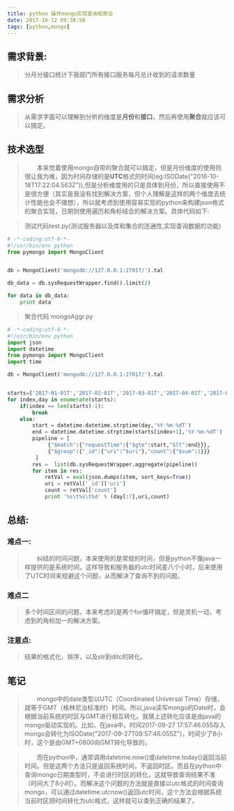 ```yaml
---
title: python 操作mongo实现查询和聚合
date: 2017-10-12 09:38:58
tags: [python,mongo]
---
```


## 需求背景:
>分月分接口统计下我部门所有接口服务每月总计收到的请求数量<!--more-->

## 需求分析
>从需求字面可以理解到分析的维度是**月份**和**接口**，然后再使用**聚合**就应该可以搞定。

## 技术选型
>&ensp;&ensp;&ensp;&ensp;本来觉着使用mongo自带的聚合就可以搞定，但是月份维度的使用则很让我为难，因为时间存储的是**UTC**格式的时间(eg:ISODate("2016-10-18T17:22:04.563Z")),但是分析维度用的只是具体到月份，所以直接使用不是很方便（其实是我没有找到解决方案，但个人理解是这样的两个维度去统计性能也会不理想），所以就考虑到使用容易实现的python来构建json格式的聚合实现，日期则使用遍历和角标结合的解决方案。具体代码如下:

>测试代码test.py(测试服务器以及库和集合的连通性,实现查询数据的功能)
``` python
# -*-coding:utf-8-*-  
#!/usr/bin/env python  
from pymongo import MongoClient


db = MongoClient('mongodb://127.0.0.1:27017/').tal

db_data = db.sysRequestWrapper.find().limit(2)

for data in db_data:
	print data
```
>聚合代码 mongoAggr.py

``` python
# -*-coding:utf-8-*-  
#!/usr/bin/env python  
import json
import datetime
from pymongo import MongoClient
import time

db = MongoClient('mongodb://127.0.0.1:27017/').tal


starts=['2017-01-01T','2017-02-01T','2017-03-01T','2017-04-01T','2017-05-01T','2017-06-01T','2017-07-01T','2017-08-01T','2017-09-01T','2017-10-01T']
for index,day in enumerate(starts):
	if(index == len(starts)-1):
		break
	else:
		start = datetime.datetime.strptime(day,'%Y-%m-%dT')
		end = datetime.datetime.strptime(starts[index+1],'%Y-%m-%dT')
		pipeline = [
		     {"$match":{"requestTime":{"$gte":start,"$lt":end}}},
		     {"$group":{"_id":{"uri":"$uri"},"count":{"$sum":1}}}
		 ]
		res =  list(db.sysRequestWrapper.aggregate(pipeline))
		for item in res:
			retVal = eval(json.dumps(item, sort_keys=True))
			uri = retVal['_id']['uri']
			count = retVal['count']
			print '%s\t%s\t%d' % (day[:7],uri,count)

```
## 总结:
### 难点一:
>&ensp;&ensp;&ensp;&ensp;纠结的时间问题，本来使用的是常规的时间，但是python不像java一样提供的是系统时间，这样导致和服务器的utc时间差八个小时，后来使用了UTC时间来规避这个问题，从而解决了查询不到的问题。

### 难点二
>多个时间区间的问题，本来考虑的是两个for循环搞定，但是灵机一动，考虑到的角标加一的解决方案。

### 注意点:
>结果的格式化、排序，以及str到ditc的转化。

## 笔记
>&ensp;&ensp;&ensp;&ensp;mongo中的date类型以UTC（Coordinated Universal Time）存储，就等于GMT（格林尼治标准时）时间。所以,java读写mongo的Date时，会根据当前系统的时区与GMT进行相互转化。我猜上述转化应该是由java的mongo驱动实现的。比如，在java中，时间2017-09-27 17:57:46.055存入mongo会转化为ISODate("2017-09-27T09:57:46.055Z")，时间少了8小时，这个是由GMT+0800向GMT转化导致的。

>&ensp;&ensp;&ensp;&ensp;而在python中，通常调用datetime.now()或datetime.today()返回当前时间，但是这两个方法只是返回系统时间，不返回时区。而且在python中查询mongo日期类型时，不会进行时区的转化，这就导致查询结果不准（时间大了8小时）。而解决这个问题的方法就是直接以utc格式的时间查询mongo，可以通过datetime.utcnow()返回utc时间，这个方法会根据系统当前时区把时间转化为utc格式，这样就可以查到正确的结果了。